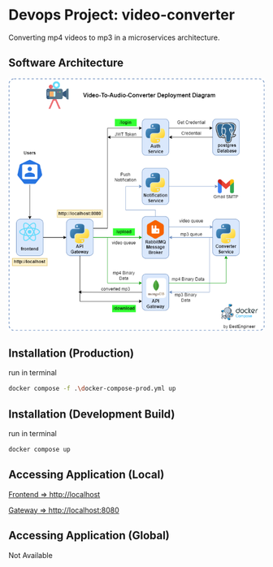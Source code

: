 # Devops Project: video-converter
Converting mp4 videos to mp3 in a microservices architecture.

## Software Architecture

<p align="center">
  <img src="./SoftwareArchitecture.png" width="600" title="Architecture" alt="Architecture">
  </p>

## Installation (Production)
run in terminal

```bash
docker compose -f .\docker-compose-prod.yml up
```

## Installation (Development Build)
run in terminal

```bash
docker compose up
```

## Accessing Application (Local)
[Frontend => http://localhost](https://localhost)

[Gateway => http://localhost:8080](https://localhost:8080)

## Accessing Application (Global)

Not Available